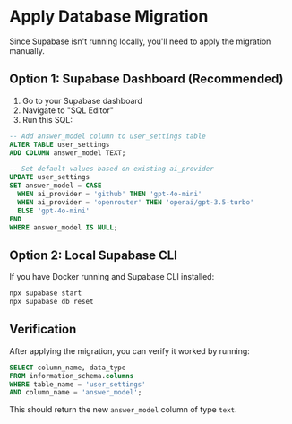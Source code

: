 # Apply Database Migration

Since Supabase isn't running locally, you'll need to apply the migration manually.

## Option 1: Supabase Dashboard (Recommended)

1. Go to your Supabase dashboard
2. Navigate to "SQL Editor"
3. Run this SQL:

```sql
-- Add answer_model column to user_settings table
ALTER TABLE user_settings 
ADD COLUMN answer_model TEXT;

-- Set default values based on existing ai_provider
UPDATE user_settings 
SET answer_model = CASE 
  WHEN ai_provider = 'github' THEN 'gpt-4o-mini'
  WHEN ai_provider = 'openrouter' THEN 'openai/gpt-3.5-turbo'
  ELSE 'gpt-4o-mini'
END
WHERE answer_model IS NULL;
```

## Option 2: Local Supabase CLI

If you have Docker running and Supabase CLI installed:

```bash
npx supabase start
npx supabase db reset
```

## Verification

After applying the migration, you can verify it worked by running:

```sql
SELECT column_name, data_type 
FROM information_schema.columns 
WHERE table_name = 'user_settings' 
AND column_name = 'answer_model';
```

This should return the new `answer_model` column of type `text`.
